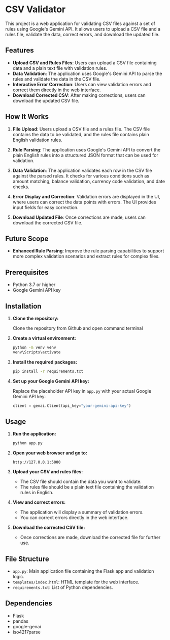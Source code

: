 # CSV Validator

This project is a web application for validating CSV files against a set of rules using Google's Gemini API. It allows users to upload a CSV file and a rules file, validate the data, correct errors, and download the updated file.

## Features

- **Upload CSV and Rules Files**: Users can upload a CSV file containing data and a plain text file with validation rules.
- **Data Validation**: The application uses Google's Gemini API to parse the rules and validate the data in the CSV file.
- **Interactive Error Correction**: Users can view validation errors and correct them directly in the web interface.
- **Download Corrected CSV**: After making corrections, users can download the updated CSV file.

## How It Works

1. **File Upload**: Users upload a CSV file and a rules file. The CSV file contains the data to be validated, and the rules file contains plain English validation rules.

2. **Rule Parsing**: The application uses Google's Gemini API to convert the plain English rules into a structured JSON format that can be used for validation.

3. **Data Validation**: The application validates each row in the CSV file against the parsed rules. It checks for various conditions such as amount matching, balance validation, currency code validation, and date checks.

4. **Error Display and Correction**: Validation errors are displayed in the UI, where users can correct the data points with errors. The UI provides input fields for easy correction.

5. **Download Updated File**: Once corrections are made, users can download the corrected CSV file.

## Future Scope

- **Enhanced Rule Parsing**: Improve the rule parsing capabilities to support more complex validation scenarios and extract rules for complex files.


## Prerequisites

- Python 3.7 or higher
- Google Gemini API key

## Installation

1. **Clone the repository:**

   Clone the repository from Github and open command terminal

2. **Create a virtual environment:**

   ```bash
   python -m venv venv
   venv\Scripts\activate
   ```

3. **Install the required packages:**

   ```bash
   pip install -r requirements.txt
   ```

4. **Set up your Google Gemini API key:**

   Replace the placeholder API key in `app.py` with your actual Google Gemini API key:
   ```python
   client = genai.Client(api_key="your-gemini-api-key")
   ```

## Usage

1. **Run the application:**

   ```bash
   python app.py
   ```

2. **Open your web browser and go to:**

   ```
   http://127.0.0.1:5000
   ```

3. **Upload your CSV and rules files:**

   - The CSV file should contain the data you want to validate.
   - The rules file should be a plain text file containing the validation rules in English.

4. **View and correct errors:**

   - The application will display a summary of validation errors.
   - You can correct errors directly in the web interface.

5. **Download the corrected CSV file:**

   - Once corrections are made, download the corrected file for further use.

## File Structure

- `app.py`: Main application file containing the Flask app and validation logic.
- `templates/index.html`: HTML template for the web interface.
- `requirements.txt`: List of Python dependencies.

## Dependencies

- Flask
- pandas
- google-genai
- iso4217parse

